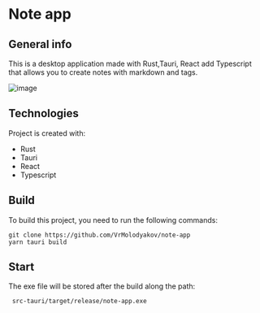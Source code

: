 # Note app

## General info
This is a desktop application made with Rust,Tauri, React add Typescript that allows you to create notes with markdown and tags.

![image](https://user-images.githubusercontent.com/99216816/224510676-d0990f79-a2af-4b7a-86e1-2974be698019.png)



## Technologies
Project is created with:
* Rust
* Tauri
* React
* Typescript


## Build
To build this project, you need to run the following commands:

```
git clone https://github.com/VrMolodyakov/note-app
yarn tauri build
```


## Start
The exe file will be stored after the build along the path:

```
 src-tauri/target/release/note-app.exe
```


